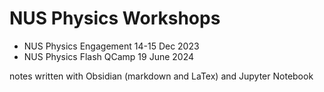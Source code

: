 # NUS Physics Workshops 

- NUS Physics Engagement 14-15 Dec 2023
- NUS Physics Flash QCamp 19 June 2024

notes written with Obsidian (markdown and LaTex) and Jupyter Notebook
